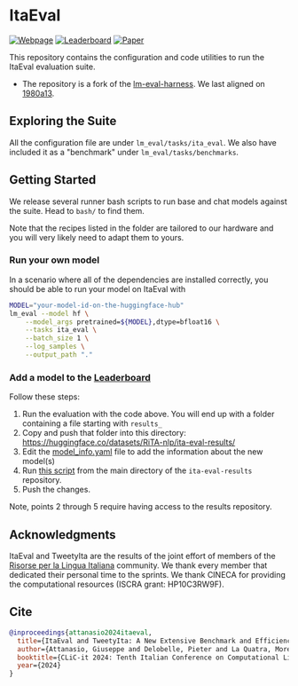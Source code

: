# ItaEval

[![Webpage](https://img.shields.io/badge/Webpage-url-blue)](https://bit.ly/tweetyita-itaeval)
[![Leaderboard](https://img.shields.io/badge/Leaderboard-Space-yellow)](https://huggingface.co/spaces/RiTA-nlp/ita-eval)
[![Paper](https://img.shields.io/badge/Paper-CLiC_it-red)](https://aclanthology.org/2024.clicit-1.6/)

This repository contains the configuration and code utilities to run the ItaEval evaluation suite.

- The repository is a fork of the [lm-eval-harness](https://github.com/EleutherAI/lm-evaluation-harness). We last aligned on [1980a13](https://github.com/EleutherAI/lm-evaluation-harness/tree/1980a13c9d7bcdc6e2a19228c203f9f7834ac9b8).

## Exploring the Suite 

All the configuration file are under `lm_eval/tasks/ita_eval`. We also have included it as a "benchmark" under `lm_eval/tasks/benchmarks`.

## Getting Started

We release several runner bash scripts to run base and chat models against the suite. Head to `bash/` to find them.

Note that the recipes listed in the folder are tailored to our hardware and you will very likely need to adapt them to yours.

### Run your own model

In a scenario where all of the dependencies are installed correctly, you should be able to run your model on ItaEval with

```bash
MODEL="your-model-id-on-the-huggingface-hub"
lm_eval --model hf \
    --model_args pretrained=${MODEL},dtype=bfloat16 \
    --tasks ita_eval \
    --batch_size 1 \
    --log_samples \
    --output_path "."
```

### Add a model to the [Leaderboard](https://huggingface.co/spaces/RiTA-nlp/ita-eval)

Follow these steps:
1. Run the evaluation with the code above. You will end up with a folder containing a file starting with `results_`
2. Copy and push that folder into this directory: https://huggingface.co/datasets/RiTA-nlp/ita-eval-results/
3. Edit the [model_info.yaml](https://huggingface.co/datasets/RiTA-nlp/ita-eval-results/blob/main/model_info.yaml) file to add the information about the new model(s)
4. Run [this script](https://huggingface.co/datasets/RiTA-nlp/ita-eval-results/blob/main/add_model_info.py) from the main directory of the `ita-eval-results` repository.
5. Push the changes.

Note, points 2 through 5 require having access to the results repository.

## Acknowledgments

ItaEval and TweetyIta are the results of the joint effort of members of the [Risorse per la Lingua Italiana](https://rita-nlp.org/) community. We thank every member that dedicated their personal time to the sprints. We thank CINECA for providing the computational resources (ISCRA grant: HP10C3RW9F).

## Cite
```bibtex
@inproceedings{attanasio2024itaeval,
  title={ItaEval and TweetyIta: A New Extensive Benchmark and Efficiency-First Language Model for Italian},
  author={Attanasio, Giuseppe and Delobelle, Pieter and La Quatra, Moreno and Santilli, Andrea and Savoldi, Beatrice},
  booktitle={CLiC-it 2024: Tenth Italian Conference on Computational Linguistics, Date: 2024/12/04-2024/12/06, Location: Pisa, Italy},
  year={2024}
}
```
